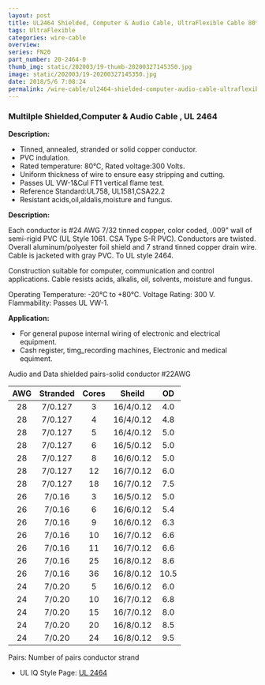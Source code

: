 ```yaml
---
layout: post 
title: UL2464 Shielded, Computer & Audio Cable, UltraFlexible Cable 80℃ 300V 
tags: UltraFlexible
categories: wire-cable
overview: 
series: FN20
part_number: 20-2464-0
thumb_img: static/202003/19-thumb-20200327145350.jpg
image: static/202003/19-20200327145350.jpg
date: 2018/5/6 7:08:24
permalink: /wire-cable/ul2464-shielded-computer-audio-cable-ultraflexible-cable.html
---
```




### Multilple Shielded,Computer & Audio Cable , UL 2464

__Description:__

* Tinned, annealed, stranded or solid copper conductor.
* PVC indulation.
* Rated temperature: 80℃, Rated voltage:300 Volts.
* Uniform thickness of wire to ensure easy stripping and cutting.
* Passes UL VW-1&Cul FT1 vertical flame test.
* Reference Standard:UL758, UL1581,CSA22.2 
* Resistant acids,oil,aldalis,moisture and fungus.


__Description:__

Each conductor is #24 AWG 7/32 tinned copper, color coded, .009" wall of semi-rigid PVC (UL Style 1061. CSA Type S-R PVC). Conductors are twisted. Overall aluminum/polyester foil shield and 7 strand tinned copper drain wire. Cable is jacketed with gray PVC. To UL style 2464.

Construction suitable for computer, communication and control applications. Cable resists acids, alkalis, oil, solvents, moisture and fungus.

Operating Temperature: -20°C to +80°C. 
Voltage Rating: 300 V. 
Flammability: Passes UL VW-1.

__Application:__

* For general pupose internal wiring of electronic and electrical equipment. 
* Cash register, timg_recording machines, Electronic and medical equiment.

Audio and Data shielded pairs-solid conductor #22AWG

AWG | Stranded | Cores | Sheild | OD
:-: | :-: | :-: | :-: | :-:
28 | 7/0.127 | 3 | 16/4/0.12 | 4.0
28 | 7/0.127 | 4 | 16/4/0.12 | 4.8
28 | 7/0.127 | 5 | 16/4/0.12 | 5.0
28 | 7/0.127 | 6 | 16/5/0.12 | 5.0
28 | 7/0.127 | 8 | 16/6/0.12 | 5.0
28 | 7/0.127 | 12 | 16/7/0.12 | 6.0
28 | 7/0.127 | 18 | 16/7/0.12 | 7.5
26 | 7/0.16 | 3 | 16/5/0.12 | 5.0
26 | 7/0.16 | 6 | 16/6/0.12 | 5.4
26 | 7/0.16 | 9 | 16/6/0.12 | 6.3
26 | 7/0.16 | 10 | 16/7/0.12 | 6.6
26 | 7/0.16 | 11 | 16/7/0.12 | 6.6
26 | 7/0.16 | 25 | 16/8/0.12 | 8.6
26 | 7/0.16 | 36 | 16/8/0.12 | 10.5
24 | 7/0.20 | 5 | 16/6/0.12 | 6.0
24 | 7/0.20 | 10 | 16/7/0.12 | 6.8
24 | 7/0.20 | 15 | 16/7/0.12 | 8.0
24 | 7/0.20 | 20 | 16/8/0.12 | 8.5
24 | 7/0.20 | 24 | 16/8/0.12 | 9.5


Pairs: Number of pairs conductor strand

* UL IQ Style Page: [UL 2464](http://iq.ul.com/awm/stylepage.aspx?Style=2464)
